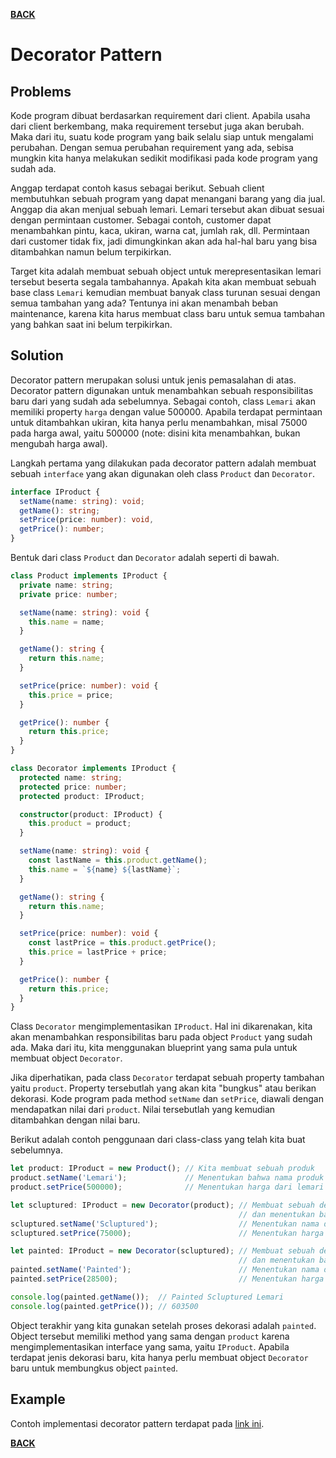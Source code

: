 [**BACK**](./README.md)

# Decorator Pattern

## Problems

Kode program dibuat berdasarkan requirement dari client. Apabila usaha dari client berkembang, maka requirement tersebut juga akan berubah. Maka dari itu, suatu kode program yang baik selalu siap untuk mengalami perubahan. Dengan semua perubahan requirement yang ada, sebisa mungkin kita hanya melakukan sedikit modifikasi pada kode program yang sudah ada.

Anggap terdapat contoh kasus sebagai berikut. Sebuah client membutuhkan sebuah program yang dapat menangani barang yang dia jual. Anggap dia akan menjual sebuah lemari. Lemari tersebut akan dibuat sesuai dengan permintaan customer. Sebagai contoh, customer dapat menambahkan pintu, kaca, ukiran, warna cat, jumlah rak, dll. Permintaan dari customer tidak fix, jadi dimungkinkan akan ada hal-hal baru yang bisa ditambahkan namun belum terpikirkan.

Target kita adalah membuat sebuah object untuk merepresentasikan lemari tersebut beserta segala tambahannya. Apakah kita akan membuat sebuah base class `Lemari` kemudian membuat banyak class turunan sesuai dengan semua tambahan yang ada? Tentunya ini akan menambah beban maintenance, karena kita harus membuat class baru untuk semua tambahan yang bahkan saat ini belum terpikirkan.

## Solution

Decorator pattern merupakan solusi untuk jenis pemasalahan di atas. Decorator pattern digunakan untuk menambahkan sebuah responsibilitas baru dari yang sudah ada sebelumnya. Sebagai contoh, class `Lemari` akan memiliki property `harga` dengan value 500000. Apabila terdapat permintaan untuk ditambahkan ukiran, kita hanya perlu menambahkan, misal 75000 pada harga awal, yaitu 500000 (note: disini kita menambahkan, bukan mengubah harga awal).

Langkah pertama yang dilakukan pada decorator pattern adalah membuat sebuah `interface` yang akan digunakan oleh class `Product` dan `Decorator`.

```typescript
interface IProduct {
  setName(name: string): void;
  getName(): string;
  setPrice(price: number): void,
  getPrice(): number;
}
```

Bentuk dari class `Product` dan `Decorator` adalah seperti di bawah.

```typescript
class Product implements IProduct {
  private name: string;
  private price: number;

  setName(name: string): void {
    this.name = name;
  }

  getName(): string {
    return this.name;
  }

  setPrice(price: number): void {
    this.price = price;
  }

  getPrice(): number {
    return this.price;
  }
}

class Decorator implements IProduct {
  protected name: string;
  protected price: number;
  protected product: IProduct;

  constructor(product: IProduct) {
    this.product = product;
  }

  setName(name: string): void {
    const lastName = this.product.getName();
    this.name = `${name} ${lastName}`;
  }

  getName(): string {
    return this.name;
  }

  setPrice(price: number): void {
    const lastPrice = this.product.getPrice();
    this.price = lastPrice + price;
  }

  getPrice(): number {
    return this.price;
  }
}
```

Class `Decorator` mengimplementasikan `IProduct`. Hal ini dikarenakan, kita akan menambahkan responsibilitas baru pada object `Product` yang sudah ada. Maka dari itu, kita menggunakan blueprint yang sama pula untuk membuat object `Decorator`.

Jika diperhatikan, pada class `Decorator` terdapat sebuah property tambahan yaitu `product`. Property tersebutlah yang akan kita "bungkus" atau berikan dekorasi. Kode program pada method `setName` dan `setPrice`, diawali dengan mendapatkan nilai dari `product`. Nilai tersebutlah yang kemudian ditambahkan dengan nilai baru.

Berikut adalah contoh penggunaan dari class-class yang telah kita buat sebelumnya.

```typescript
let product: IProduct = new Product(); // Kita membuat sebuah produk
product.setName('Lemari');             // Menentukan bahwa nama produk adalah Lemari
product.setPrice(500000);              // Menentukan harga dari lemari

let scluptured: IProduct = new Decorator(product); // Membuat sebuah decorator,
                                                   // dan menentukan bahwa yang hendak diberi decorator adalah object product
scluptured.setName('Scluptured');                  // Menentukan nama decorator
scluptured.setPrice(75000);                        // Menentukan harga decorator

let painted: IProduct = new Decorator(scluptured); // Membuat sebuah decorator,
                                                   // dan menentukan bahwa yang hendak diberi decorator adalah object scluptured
painted.setName('Painted');                        // Menentukan nama decorator
painted.setPrice(28500);                           // Menentukan harga decorator

console.log(painted.getName());  // Painted Scluptured Lemari
console.log(painted.getPrice()); // 603500
```

Object terakhir yang kita gunakan setelah proses dekorasi adalah `painted`. Object tersebut memiliki method yang sama dengan `product` karena mengimplementasikan interface yang sama, yaitu `IProduct`. Apabila terdapat jenis dekorasi baru, kita hanya perlu membuat object `Decorator` baru untuk membungkus object `painted`.

## Example

Contoh implementasi decorator pattern terdapat pada [link ini](./decorator-pattern-example).

[**BACK**](./README.md)